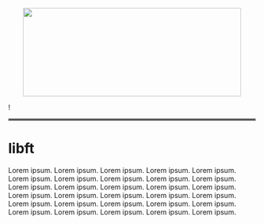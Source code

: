 <p align="center">
  <img width="444" height="180" src="https://raw.githubusercontent.com/mithraskuipers/mithraskuipers/main/readme_srcs/42_banner.png">
</p>

!<hr style="border:2px solid gray"> </hr>

# libft
Lorem ipsum. Lorem ipsum. Lorem ipsum. Lorem ipsum. Lorem ipsum. Lorem ipsum. Lorem ipsum. Lorem ipsum. Lorem ipsum. Lorem ipsum. Lorem ipsum. Lorem ipsum. Lorem ipsum. Lorem ipsum. Lorem ipsum. Lorem ipsum. Lorem ipsum. Lorem ipsum. Lorem ipsum. Lorem ipsum. Lorem ipsum. Lorem ipsum. Lorem ipsum. Lorem ipsum. Lorem ipsum. Lorem ipsum. Lorem ipsum. Lorem ipsum. Lorem ipsum. Lorem ipsum. 
